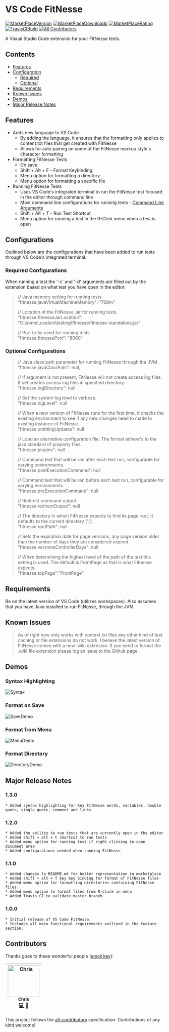 # VS Code FitNesse

[![MarketPlaceVersion](https://vsmarketplacebadge.apphb.com/version/chrisotto.vscodefitnesse.svg)](https://marketplace.visualstudio.com/items?itemName=chrisotto.vscodefitnesse) [![MarketPlaceDownloads](https://vsmarketplacebadge.apphb.com/downloads/chrisotto.vscodefitnesse.svg)](https://marketplace.visualstudio.com/items?itemName=chrisotto.vscodefitnesse) [![MarketPlaceRating](https://vsmarketplacebadge.apphb.com/rating/chrisotto.vscodefitnesse.svg)](https://marketplace.visualstudio.com/items?itemName=chrisotto.vscodefitnesse) [![TravisCIBuild](https://travis-ci.org/chrisotto6/VSCodeFitNesse.svg?branch=master)](https://travis-ci.org/chrisotto6/VSCodeFitNesse) [![All Contributors](https://img.shields.io/badge/all_contributors-1-orange.svg?style=flat-square)](#contributors)

A Visual Studio Code extension for your FitNesse tests.

## Contents

- [Features](#Features)
- [Configuration](#Configurations)
  - [Required](#Required-Configurations)
  - [Optional](#Optional-Configurations)
- [Requirements](#Requirements)
- [Known Issues](#Known-Issues)
- [Demos](#Demos)
- [Major Release Notes](#Major-Release-Notes)

## Features

- Adds new language to VS Code
  - By adding the language, it ensures that the formatting only applies to content.txt files that get created with FitNesse
  - Allows for auto pairing on some of the FitNesse markup style's character formatting
- Formatting FitNesse Tests
  - On save
  - Shift + Alt + F - Format Keybinding
  - Menu option for formatting a directory
  - Menu option for formatting a specific file
- Running FitNesse Tests
  - Uses VS Code's integrated terminal to run the FitNesse test focused in the editor through command line
  - Most command line configurations for running tests - [Command Line Arguments](http://www.fitnesse.org/FitNesse.UserGuide.AdministeringFitNesse.CommandLineArguments)
  - Shift + Alt + T - Run Test Shortcut
  - Menu option for running a test in the R-Click menu when a test is open

## Configurations

Outlined below are the configurations that have been added to run tests through VS Code's integrated terminal.

### Required Configurations

When running a test the '-c' and '-d' arguments are filled out by the extension based on what test you have open in the editor.

> // Java memory setting for running tests.\
>  "fitnesse.javaVirtualMachineMemory": "768m"
>
> // Location of the FitNesse .jar for running tests.\
>  "fitnesse.fitnesseJarLocation": "C:\\someLocation\\testing\\fitnesse\\fitnesse-standalone.jar"
>
> // Port to be used for running tests.\
>  "fitnesse.fitnessePort": "8080"

### Optional Configurations

> // Java class path parameter for running FitNesse through the JVM.\
>  "fitnesse.javaClassPath": null,
>
> // If argument is not present, FitNesse will not create access log files. If set creates access log files in specified directory.\
>  "fitnesse.logDirectory": null
>
> // Set the system log level to verbose.\
>  "fitnesse.logLevel": null
>
> // When a new version of FitNesse runs for the first time, it checks the existing environment to see if any new changes need to made to existing instance of FitNesse.\
>  "fitnesse.omittingUpdates": null
>
> // Load an alternative configuration file. The format adhere's to the java standard of property files.\
>  "fitnesse.plugins": null
>
> // Command test that will be ran after each test run, configurable for varying environments.\
>  "fitnesse.postExecutionCommand": null
>
> // Command text that will be ran before each test run, configurable for varying enrivonments.\
>  "fitnesse.preExecutionCommand": null
>
> // Redirect command output.\
>  "fitnesse.redirectOutput": null
>
> // The directory in which FitNesse expects to find its page root. It defaults to the current directory ('.').\
>  "fitnesse.rootPath": null
>
> // Sets the expiration date for page versions, any page version older than the number of days they are considered expired.\
>  "fitnesse.versionsControllerDays": null
>
> // When determining the highest level of the path of the test this setting is used. The default is FrontPage as that is what Fitnesse expects.\
>  "fitnesse.topPage":"FrontPage"

## Requirements

Be on the latest version of VS Code (utilizes workspaces). Also assumes that you have Java installed to run FitNesse, through the JVM.

## Known Issues

> As of right now only works with context.txt files any other kind of test caching or file extensions do not work. I believe the latest version of FitNesse comes
> with a new .wiki extension. If you need to format the .wiki file extension please log an issue to the Github page.

## Demos

### Syntax Highlighting

![Syntax](images/syntax.png)

### Format on Save

![SaveDemo](images/SaveDemo.gif)

### Format from Menu

![MenuDemo](images/MenuDemo.gif)

### Format Directory

![DirectoryDemo](images/DirectoryDemo.gif)

## Major Release Notes

### 1.3.0

    * Added syntax highlighting for key FitNesse words, variables, double quote, single quote, comment and links

### 1.2.0

    * Added the ability to run tests that are currently open in the editor
    * Added shift + alt + t shortcut to run tests
    * Added menu option for running test if right clicking in open document area
    * Added configurations needed when running FitNesse

### 1.1.0

    * Added changes to README.md for better representation in marketplace
    * Added shift + alt + f key key binding for format of FitNesse files
    * Added menu option for formatting directories containing FitNesse files
    * Added menu option to format files from R-click in menu
    * Added Travis CI to validate master branch

### 1.0.0

    * Initial release of VS Code FitNesse.
    * Includes all main functional requirements outlined in the feature section.

## Contributors

Thanks goes to these wonderful people ([emoji key](https://github.com/all-contributors/all-contributors#emoji-key)):

<!-- ALL-CONTRIBUTORS-LIST:START - Do not remove or modify this section -->
<!-- prettier-ignore -->
| [<img src="https://avatars3.githubusercontent.com/u/5222069?v=4" width="100px;" alt="Chris"/><br /><sub><b>Chris</b></sub>](http://chrisotto.tech/)<br />[💻](https://github.com/chrisotto6/VSCodeFitNesse/commits?author=chrisotto6 "Code") [🎨](#design-chrisotto6 "Design") |
| :---: |

<!-- ALL-CONTRIBUTORS-LIST:END -->

This project follows the [all-contributors](https://github.com/all-contributors/all-contributors) specification. Contributions of any kind welcome!
